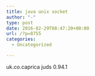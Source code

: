 ```yaml
---
title: java unix socket
author: "-"
type: post
date: 2016-02-29T08:47:20+00:00
url: /?p=8755
categories:
  - Uncategorized

---
```

<dependency>
   <groupId>uk.co.caprica</groupId>
   juds</artifactId>
   <version>0.94.1</version>
</dependency>


